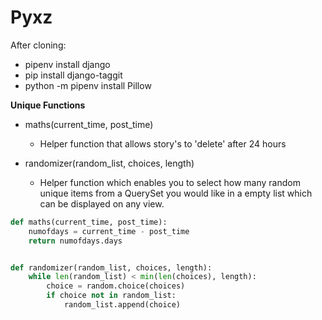 # Pyxz

After cloning:

- pipenv install django
- pip install django-taggit
- python -m pipenv install Pillow


**Unique Functions**

- maths(current_time, post_time)
  - Helper function that allows story's to 'delete' after 24 hours
  
- randomizer(random_list, choices, length)
  - Helper function which enables you to select how many random unique items from a QuerySet you would like in a empty list which can be displayed on any view.
  
  
```python
def maths(current_time, post_time):
    numofdays = current_time - post_time
    return numofdays.days


def randomizer(random_list, choices, length):
    while len(random_list) < min(len(choices), length):
        choice = random.choice(choices)
        if choice not in random_list:
            random_list.append(choice)
```

